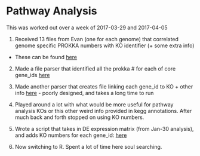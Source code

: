 # Pathway Analysis

This was worked out over a week of 2017-03-29 and 2017-04-05

1. Received 13 files from Evan (one for each genome) that correlated genome specific PROKKA numbers with KO identifier (+ some extra info)
  - These can be found [here](/Users/annasintsova/git_repos/HUTI-RNAseq/data/annotations/kegg)

2. Made a file parser that identified all the prokka # for each of core gene_ids
[here](../lib/get_prokkas_for_gene_ids.py)

3. Made another parser that creates file linking each gene_id to KO +
other info [here](../lib/get_KOs_for_gene_ids.py) - poorly designed, and takes a long time to run

4. Played around a lot with what would be more useful for pathway analysis KOs or this other weird info provided in kegg annotations. After much back and forth stopped on using KO numbers.

5. Wrote a script that takes in DE expression matrix (from Jan-30 analysis), and adds KO numbers for each gene_id: [here](../lib/get_KO_for_DE_genes.py)

6. Now switching to R. Spent a lot of time here soul searching.
